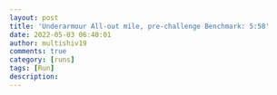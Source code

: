 ```yaml
---
layout: post
title: 'Underarmour All-out mile, pre-challenge Benchmark: 5:58'
date: 2022-05-03 06:40:01
author: multishiv19
comments: true
category: [runs]
tags: [Run]
description: 
---
```


<div width='100%' class='strava-embed-placeholder' data-embed-type='activity' data-embed-id='7083090830'></div>
<script src='https://strava-embeds.com/embed.js'></script>
